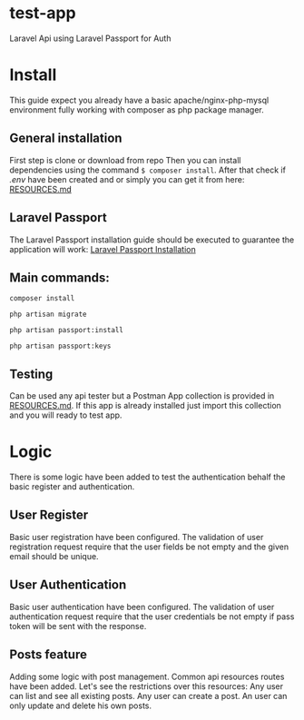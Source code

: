 # test-app
Laravel Api using Laravel Passport for Auth

# Install
 This guide expect you already have a basic apache/nginx-php-mysql
 environment fully working with composer as php package manager.
## General installation
 First step is clone or download from repo
 Then you can install dependencies using 
 the command `$ composer install`. 
 After that check if _.env_ have been created and or simply you can
 get it from here:
 [RESOURCES.md](/RESOURCES.md)
## Laravel Passport
 The Laravel Passport installation guide should be executed to guarantee
 the application will work:
 [Laravel Passport Installation](https://laravel.com/docs/5.8/passport#installation)
 
## Main commands:
 
 `composer install`
 
 `php artisan migrate`
 
 `php artisan passport:install`
 
 `php artisan passport:keys`
 
## Testing
 Can be used any api tester but a Postman App collection is provided in 
 [RESOURCES.md](/RESOURCES.md). If this app is already installed just import
 this collection and you will ready to test app.

# Logic
 There is some logic have been added to test the authentication behalf the
 basic register and authentication. 
## User Register
 Basic user registration have been configured. 
 The validation of user registration request require that the user fields be not empty
 and the given email should be unique.
## User Authentication
 Basic user authentication have been configured. 
 The validation of user authentication request require that the user credentials
 be not empty if pass token will be sent with the response.
## Posts feature
 Adding some logic with post management.
 Common api resources routes have been added.
 Let's see the restrictions over this resources: 
 Any user can list and see all existing posts.
 Any user can create a post.
 An user can only update and delete his own posts. 
 
